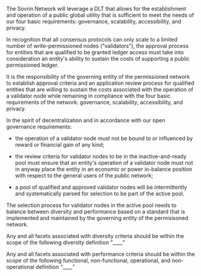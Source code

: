 The Sovrin Network will leverage a DLT that allows for the establishment 
and operation of a public global utility that is sufficient to meet the 
needs of our four basic requirements: governance, scalability, 
accessibility, and privacy.

In recognition that all consensus protocols can only scale to a limited 
number of write-permissioned nodes ("validators"), the approval process 
for entities that are qualified to be granted ledger access must take 
into consideration an entity's ability to sustain the costs of 
supporting a public permissioned ledger. 

It is the responsibility of the governing entity of the permissioned 
network to establish approval criteria and an application review 
process for qualified entities that are willing to sustain the costs 
associated with the operation of a validator node while remaining in 
compliance with the four basic requirements of the network: governance, 
scalability, accessibility, and privacy. 

In the spirit of decentralization and in accordance with our open governance requirements:

* the operation of a validator node must not be bound to or influenced by reward or financial gain of any kind;

* the review criteria for validator nodes to be in the inactive-and-ready pool must ensure that an entity's operation of a validator node must not in anyway place the entity in an economic or power in-balance position with respect to the general users of the public network;  

* a pool of qualified and approved validator nodes will be intermittently and systematically parsed for selection to be part of the active pool. 

The selection process for validator nodes in the active pool needs to balance between diversity and performance based on a standard that is implemented and maintained by the governing entity of the permisisoned network. 

Any and all facets associated with diversity criteria should be within the scope of the following diversity definition "____"    

Any and all facets associated with performance criteria should be within the scope of the following functional, non-functional, operational, and non-operational definition "____"  